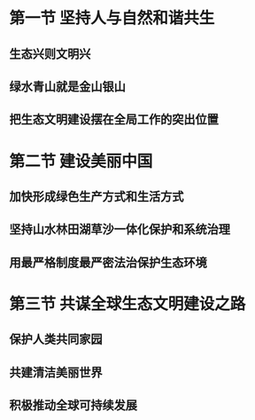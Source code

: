 # 第一节 坚持人与自然和谐共生

## 生态兴则文明兴

## 绿水青山就是金山银山

## 把生态文明建设摆在全局工作的突出位置

# 第二节 建设美丽中国

## 加快形成绿色生产方式和生活方式

## 坚持山水林田湖草沙一体化保护和系统治理

## 用最严格制度最严密法治保护生态环境

# 第三节 共谋全球生态文明建设之路

## 保护人类共同家园

## 共建清洁美丽世界

## 积极推动全球可持续发展
